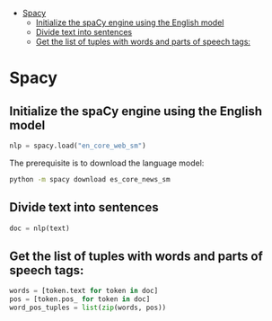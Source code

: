 <!--ts-->
   * [Spacy](#spacy)
      * [Initialize the spaCy engine using the English model](#initialize-the-spacy-engine-using-the-english-model)
      * [Divide text into sentences](#divide-text-into-sentences)
      * [Get the list of tuples with words and parts of speech tags:](#get-the-list-of-tuples-with-words-and-parts-of-speech-tags)

<!-- Added by: gil_diy, at: Mon 14 Feb 2022 10:07:09 IST -->

<!--te-->


# Spacy

## Initialize the spaCy engine using the English model
```python
nlp = spacy.load("en_core_web_sm")
```

The prerequisite is to download the language model:

```bash
python -m spacy download es_core_news_sm
```

## Divide text into sentences

```python
doc = nlp(text)
```

## Get the list of tuples with words and parts of speech tags:

```python
words = [token.text for token in doc]
pos = [token.pos_ for token in doc]
word_pos_tuples = list(zip(words, pos))
```

## 